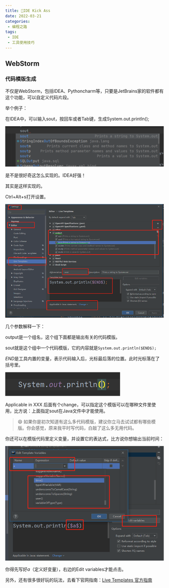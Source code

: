 ```yaml
---
title: 🍒IDE Kick Ass
date: 2022-03-21
categories:
 - 编程之路
tags:
 - IDE
 - 工具使用技巧
---
```

## WebStorm

### 代码模版生成

不仅是WebStorm，包括IDEA、Pythoncharm等，只要是JetBrains家的软件都有这个功能，可以自定义代码片段。

举个例子：

在IDEA中，可以输入sout，按回车或者Tab键，生成System.out.println();

![sout](../.vuepress/public/images/sout.png)

是不是很好奇这怎么实现的。IDEA好强！

其实是这样实现的。

Ctrl+Alt+s打开设置。

![live-templates](../.vuepress/public/images/live-templates.png)

几个参数解释一下：

output是一个组名，这个组下面都是输出有关的代码模版。

sout就是这个组中一个代码模版，它的内容就是`System.out.println($END$);`

$END$是工具内置的变量，表示代码输入后，光标最后落的位置。此时光标落在了括号里。

![template-end](../.vuepress/public/images/sout-end.png)

Applicable in XXX 后面有个change，可以指定这个模版可以在哪种文件里使用，比方说：上面指定sout在Java文件中才能使用。

> :smile: 如果你是初次知道有这么多代码模版，建议你立马去试试都有哪些模版。你会感觉，原来我平时写代码，白敲了这么多无用代码。



你还可以在模版代码里定义变量，并设置它的表达式，比方说你想输出当前时间：

![template-var](../.vuepress/public/images/live-templates-var.png)

你得先写好$a$（定义好变量），右边的Edit variables才能点击。

另外，还有很多很好玩的玩法，去看下官网指南：[Live Templates 官方指南](https://www.jetbrains.com/help/webstorm/template-variables.html#ws_example_live_template_variables)

